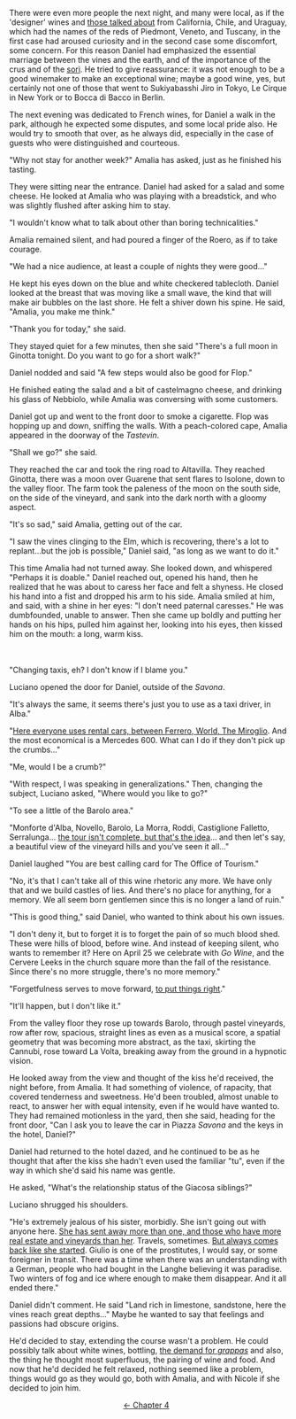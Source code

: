 There were even more people the next night, and many were local, as if the 'designer' wines and [those talked about](http://ofvioletsandlicorice.tumblr.com/post/129354078274/notes-questions-uncertainties#thosetalked) from California, Chile, and Uraguay, which had the names of the reds of Piedmont, Veneto, and Tuscany, in the first case had aroused curiosity and in the second case some discomfort, some concern. For this reason Daniel had emphasized the essential marriage between the vines and the earth, and of the importance of the crus and of the [sor&igrave;](http://ofvioletsandlicorice.tumblr.com/post/129354078274/notes-questions-uncertainties#sori). He tried to give reassurance: it was not enough to be a good winemaker to make an exceptional wine; maybe a good wine, yes, but certainly not one of those that went to Sukiyabasshi Jiro in Tokyo, Le Cirque in New York or to Bocca di Bacco in Berlin.

The next evening was dedicated to French wines, for Daniel a walk in the park, although he expected some disputes, and some local pride also. He would try to smooth that over, as he always did, especially in the case of guests who were distinguished and courteous.

"Why not stay for another week?" Amalia has asked, just as he finished his tasting.

They were sitting near the entrance. Daniel had asked for a salad and some cheese. He looked at Amalia who was playing with a breadstick, and who was slightly flushed after asking him to stay.

"I wouldn't know what to talk about other than boring technicalities."

Amalia remained silent, and had poured a finger of the Roero, as if to take courage.
<!-- Page 46 -->

"We had a nice audience, at least a couple of nights they were good..."

He kept his eyes down on the blue and white checkered tablecloth. Daniel looked at the breast that was moving like a small wave, the kind that will make air bubbles on the last shore. He felt a shiver down his spine. He said, "Amalia, you make me think."

"Thank you for today," she said.

They stayed quiet for a few minutes, then she said "There's a full moon in Ginotta tonight. Do you want to go for a short walk?"

Daniel nodded and said "A few steps would also be good for Flop."

He finished eating the salad and a bit of castelmagno cheese, and drinking his glass of Nebbiolo, while Amalia was conversing with some customers.

Daniel got up and went to the front door to smoke a cigarette. Flop was hopping up and down, sniffing the walls. With a peach-colored cape, Amalia appeared in the doorway of the *Tastevin*.

"Shall we go?" she said.

They reached the car and took the ring road to Altavilla. They reached Ginotta, there was a moon over Guarene that sent flares to Isolone, down to the valley floor. The farm took the paleness of the moon on the south side, on the side of the vineyard, and sank into the dark north with a gloomy aspect.

"It's so sad," said Amalia, getting out of the car.

"I saw the vines clinging to the Elm, which is recovering, there's a lot to replant...but the job is possible," Daniel said, "as long as we want to do it."

This time Amalia had not turned away. She looked down, and whispered "Perhaps it is doable." Daniel reached out, opened his hand, then he realized that he was about to caress her face and felt a shyness. He closed his hand into a fist and dropped his arm to his side. Amalia smiled at him, and said, with a shine in her eyes: "I don't need paternal caresses." He was dumbfounded, unable to answer. Then she came up boldly and putting her hands on his hips, pulled him against her, looking into his eyes, then kissed him on the mouth: a long, warm kiss.
<br/><br/><br/>
<!-- Page 47 -->
"Changing taxis, eh? I don't know if I blame you."

Luciano opened the door for Daniel, outside of the *Savona*.

"It's always the same, it seems there's just you to use as a taxi driver, in Alba."

"[Here everyone uses rental cars, between Ferrero, World, The Miroglio](http://ofvioletsandlicorice.tumblr.com/post/129354078274/notes-questions-uncertainties#hereeveryone). And the most economical is a Mercedes 600. What can I do if they don't pick up the crumbs..."

"Me, would I be a crumb?"

"With respect, I was speaking in generalizations." Then, changing the subject, Luciano asked, "Where would you like to go?"

"To see a little of the Barolo area."

"Monforte d'Alba, Novello, Barolo, La Morra, Roddi, Castiglione Falletto, Serralunga... [the tour isn't complete, but that's the idea](http://ofvioletsandlicorice.tumblr.com/post/129354078274/notes-questions-uncertainties#thetourisnt)... and then let's say, a beautiful view of the vineyard hills and you've seen it all..."

Daniel laughed "You are best calling card for The Office of Tourism."

"No, it's that I can't take all of this wine rhetoric any more. We have only that and we build castles of lies. And there's no place for anything, for a memory. We all seem born gentlemen since this is no longer a land of ruin."

"This is good thing," said Daniel, who wanted to think about his own issues.

"I don't deny it, but to forget it is to forget the pain of so much blood shed. These were hills of blood, before wine. And instead of keeping silent, who wants to remember it? Here on April 25 we celebrate with <em>Go Wine</em>, and the Cervere Leeks in the church square more than the fall of the resistance. Since there's no more struggle, there's no more memory."

<!-- Page 48 -->
"Forgetfulness serves to move forward, [to put things right](http://ofvioletsandlicorice.tumblr.com/post/129354078274/notes-questions-uncertainties#toputthings)."

"It'll happen, but I don't like it."

From the valley floor they rose up towards Barolo, through pastel vineyards, row after row, spacious, straight lines as even as a musical score, a spatial geometry that was becoming more abstract, as the taxi, skirting the Cannubi, rose toward La Volta, breaking away from the ground in a hypnotic vision.

He looked away from the view and thought of the kiss he'd received, the night before, from Amalia. It had something of violence, of rapacity, that covered tenderness and sweetness. He'd been troubled, almost unable to react, to answer her with equal intensity, even if he would have wanted to. They had remained motionless in the yard, then she said, heading for the front door, "Can I ask you to leave the car in Piazza *Savona* and the keys in the hotel, Daniel?"

Daniel had returned to the hotel dazed, and he continued to be as he thought that after the kiss she hadn't even used the familiar "tu", even if the way in which she'd said his name was gentle.

He asked, "What's the relationship status of the Giacosa siblings?"

Luciano shrugged his shoulders.

"He's extremely jealous of his sister, morbidly. She isn't going out with anyone here. [She has sent away more than one, and those who have more real estate and vineyards than her](http://ofvioletsandlicorice.tumblr.com/post/129354078274/notes-questions-uncertainties#shehassent). Travels, sometimes. [But always comes back like she started](http://ofvioletsandlicorice.tumblr.com/post/129354078274/notes-questions-uncertainties#butalwayscomesback). Giulio is one of the prostitutes, I would say, or some foreigner in transit. There was a time when there was an understanding with a German, people who had bought in the Langhe believing it was paradise. Two winters of fog and ice where enough to make them disappear. And it all ended there."

Daniel didn't comment. He said "Land rich in limestone, sandstone, here the vines reach great depths..." Maybe he wanted to say that feelings and passions had obscure origins. 

He'd decided to stay, extending the course wasn't a problem. He could possibly talk about white wines, bottling, [the demand for *grappas*](http://ofvioletsandlicorice.tumblr.com/post/129354078274/notes-questions-uncertainties#thedemandfor) and also, the thing he thought most superfluous, the pairing of wine and food. And now that he'd decided he felt relaxed, nothing seemed like a problem, things would go as they would go, both with Amalia, and with Nicole if she decided to join him.

<div style="text-align: center">
<a href="http://ofvioletsandlicorice.tumblr.com/post/129421655504/of-violets-and-licorice-chapter-4">&larr;&nbsp;Chapter 4</a>&nbsp;&nbsp;

</div>
<script>
setupLocSave();
</script>
